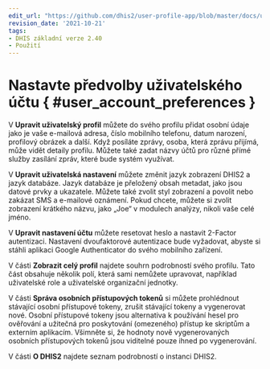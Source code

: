 ```yaml
---
edit_url: "https://github.com/dhis2/user-profile-app/blob/master/docs/user/set-user-account-preferences.md"
revision_date: '2021-10-21'
tags:
- DHIS základní verze 2.40
- Použití
---
```


# Nastavte předvolby uživatelského účtu { #user_account_preferences }

V **Upravit uživatelský profil** můžete do svého profilu přidat osobní údaje
jako je vaše e-mailová adresa, číslo mobilního telefonu, datum narození, profilový
obrázek a další. Když posíláte zprávy, osoba, která zprávu přijímá, může vidět
detaily profilu. Můžete také zadat názvy účtů pro různé přímé
služby zasílání zpráv, které bude systém využívat.

V **Upravit uživatelská nastavení** můžete změnit jazyk zobrazení DHIS2 a
jazyk databáze. Jazyk databáze je přeložený
obsah metadat, jako jsou datové prvky a ukazatele. Můžete
také zvolit styl zobrazení a povolit nebo zakázat SMS a e-mailové
oznámení. Pokud chcete, můžete si zvolit zobrazení krátkého názvu,
jako „Joe“ v modulech analýzy, nikoli vaše celé jméno.

V **Upravit nastavení účtu** můžete resetovat heslo a nastavit 2-Factor
autentizaci. Nastavení dvoufaktorové autentizace bude vyžadovat, abyste si 
stáhli aplikaci Google Authenticator do svého mobilního zařízení.

V části **Zobrazit celý profil** najdete souhrn podrobností svého profilu. Tato část obsahuje několik polí, která sami nemůžete upravovat, například uživatelské role a uživatelské organizační jednotky.

V části **Správa osobních přístupových tokenů** si můžete prohlédnout stávající osobní přístupové
tokeny, zrušit stávající tokeny a vygenerovat nové. Osobní přístupové tokeny jsou
alternativa k používání hesel pro ověřování a užitečná pro poskytování
(omezeného) přístup ke skriptům a externím aplikacím. Všimněte si, že hodnoty
nově vygenerovaných osobních přístupových tokenů jsou viditelné pouze ihned po vygenerování.

V části **O DHIS2** najdete seznam podrobností o instanci DHIS2.

